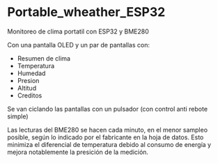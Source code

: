 # Portable_wheather_ESP32
Monitoreo de clima portatil con ESP32 y BME280

Con una pantalla OLED y un par de pantallas con:

- Resumen de clima
- Temperatura
- Humedad
- Presion
- Altitud
- Creditos

Se van ciclando las pantallas con un pulsador (con control anti rebote simple)

Las lecturas del BME280 se hacen cada minuto, en el menor sampleo posible, según lo indicado por el fabricante en la hoja de datos. Esto minimiza el diferencial de temperatura debido al consumo de energía y mejora notablemente la presición de la medición.
